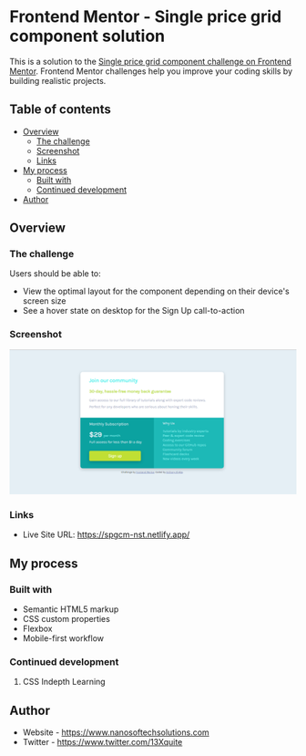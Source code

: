 # Frontend Mentor - Single price grid component solution

This is a solution to the [Single price grid component challenge on Frontend Mentor](https://www.frontendmentor.io/challenges/single-price-grid-component-5ce41129d0ff452fec5abbbc). Frontend Mentor challenges help you improve your coding skills by building realistic projects. 

## Table of contents

- [Overview](#overview)
  - [The challenge](#the-challenge)
  - [Screenshot](#screenshot)
  - [Links](#links)
- [My process](#my-process)
  - [Built with](#built-with)
  - [Continued development](#continued-development)
- [Author](#author)

## Overview

### The challenge

Users should be able to:

- View the optimal layout for the component depending on their device's screen size
- See a hover state on desktop for the Sign Up call-to-action

### Screenshot

![](./screenshot.png)

### Links

- Live Site URL: https://spgcm-nst.netlify.app/

## My process

### Built with

- Semantic HTML5 markup
- CSS custom properties
- Flexbox
- Mobile-first workflow


### Continued development

1. CSS Indepth Learning


## Author

- Website - https://www.nanosoftechsolutions.com
- Twitter - https://www.twitter.com/13Xquite

